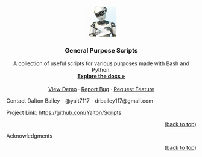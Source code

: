 <!-- PROJECT SHIELDS -->

<!-- PROJECT LOGO -->
<br />
<div align="center">
  <a href="https://github.com/Yalton/Scripts">
    <img src="writing_bot.png" alt="Logo" width="80" height="80">
  </a>
<h3 align="center">General Purpose Scripts</h3>
  <p align="center">
    A collection of useful scripts for various purposes made with Bash and Python.
    <br />
    <a href="https://github.com/Yalton/Scripts"><strong>Explore the docs »</strong></a>
    <br />
    <br />
    <a href="https://github.com/Yalton/Scripts">View Demo</a>
    ·
    <a href="https://github.com/Yalton/Scripts/issues">Report Bug</a>
    ·
    <a href="https://github.com/Yalton/Scripts/issues">Request Feature</a>
  </p>
</div>
<!-- CONTACT -->
Contact
Dalton Bailey - @yalt7117 - drbailey117@gmail.com

Project Link: https://github.com/Yalton/Scripts

<p align="right">(<a href="#readme-top">back to top</a>)</p>
<!-- ACKNOWLEDGMENTS -->
Acknowledgments
<p align="right">(<a href="#readme-top">back to top</a>)</p>
<!-- MARKDOWN LINKS & IMAGES -->
